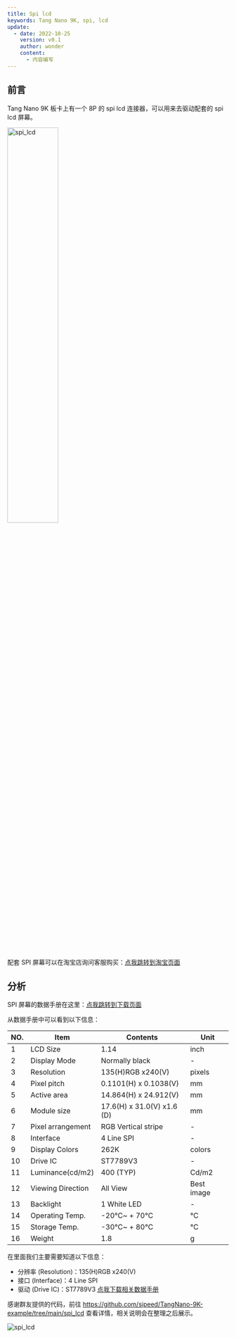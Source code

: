 ```yaml
---
title: Spi lcd 
keywords: Tang Nano 9K, spi, lcd
update:
  - date: 2022-10-25
    version: v0.1
    author: wonder
    content:
      - 内容编写
---
```


## 前言

Tang Nano 9K 板卡上有一个 8P 的 spi lcd 连接器，可以用来去驱动配套的 spi lcd 屏幕。

<img src="./../nano_9k/spi_lcd.jpg" alt="spi_lcd" width=48%>

配套 SPI 屏幕可以在淘宝店询问客服购买：[点我跳转到淘宝页面](https://sipeed.taobao.com/)

## 分析

SPI 屏幕的数据手册在这里：[点我跳转到下载页面](https://dl.sipeed.com/shareURL/TANG/Nano%209K/6_Chip_Manual/CN/LCD_Datasheet)

从数据手册中可以看到以下信息：

| NO. | Item              | Contents                   | Unit       |
| --- | ----------------- | -------------------------- | ---------- |
| 1   | LCD Size          | 1.14                       | inch       |
| 2   | Display Mode      | Normally black             | -          |
| 3   | Resolution        | 135(H)RGB x240(V)          | pixels     |
| 4   | Pixel pitch       | 0.1101(H) x 0.1038(V)      | mm         |
| 5   | Active area       | 14.864(H) x 24.912(V)      | mm         |
| 6   | Module size       | 17.6(H) x 31.0(V) x1.6 (D) | mm         |
| 7   | Pixel arrangement | RGB Vertical stripe        | -          |
| 8   | Interface         | 4 Line SPI                 | -          |
| 9   | Display Colors    | 262K                       | colors     |
| 10  | Drive IC          | ST7789V3                   | -          |
| 11  | Luminance(cd/m2)  | 400 (TYP)                  | Cd/m2      |
| 12  | Viewing Direction | All View                   | Best image |
| 13  | Backlight         | 1 White LED                | -          |
| 14  | Operating Temp.   | -20℃~ + 70℃              | ℃         |
| 15  | Storage Temp.     | -30℃~ + 80℃              | ℃         |
| 16  | Weight            | 1.8                        | g          |

在里面我们主要需要知道以下信息：
- 分辨率 (Resolution)：135(H)RGB x240(V)
- 接口 (Interface)：4 Line SPI 
- 驱动 (Drive IC)：ST7789V3 [点我下载相关数据手册](https://dl.sipeed.com/fileList/MAIX/HDK/Chip_DS/ST7789V3_SPEC_Preliminary_V0.0_200102.pdf)


感谢群友提供的代码，前往 https://github.com/sipeed/TangNano-9K-example/tree/main/spi_lcd 查看详情，相关说明会在整理之后展示。

![spi_lcd](./../nano_9k/spi_lcd.jpg)